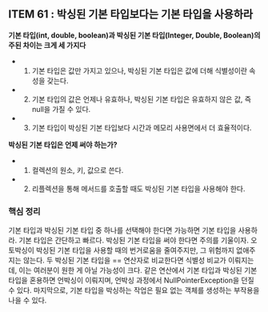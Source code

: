 ## ITEM 61 : 박싱된 기본 타입보다는 기본 타입을 사용하라

**기본 타입(int, double, boolean)과 박싱된 기본 타입(Integer, Double, Boolean)의 주된 차이는 크게 세 가지다**

- 1. 기본 타입은 값만 가지고 있으나, 박싱된 기본 타입은 값에 더해 식별성이란 속성을 갖는다.
- 2. 기본 타입의 값은 언제나 유효하나, 박싱된 기본 타입은 유효하지 않은 값, 즉 null을 가질 수 있다.
- 3. 기본 타입이 박싱된 기본 타입보다 시간과 메모리 사용면에서 더 효율적이다.

**박싱된 기본 타입은 언제 써야 하는가?**

- 1. 컬렉션의 원소, 키, 값으로 쓴다.
- 2. 리플렉션을 통해 메서드를 호출할 때도 박싱된 기본 타입을 사용해야 한다.

### 핵심 정리
기본 타입과 박싱된 기본 타입 중 하나를 선택해야 한다면 가능하면 기본 타입을 사용하라. 기본 타입은 간단하고 빠르다. 박싱된 기본 타입을 써야 한다면 주의를 기울이자.
오토박싱이 박싱된 기본 타입을 사용할 때의 번거로움을 줄여주지만, 그 위험까지 없애주지는 않는다. 두 박싱된 기본 타입을 == 연산자로 비교한다면 식별성 비교가 이뤄지는데,
이는 여러분이 원한 게 아닐 가능성이 크다. 같은 연산에서 기본 타입과 박싱된 기본 타입을 혼용하면 언박싱이 이뤄지며, 언박싱 과정에서 NullPointerException을 던질 수 있다.
마지막으로, 기본 타입을 박싱하는 작업은 필요 없는 객체를 생성하는 부작용을 나을 수 있다.